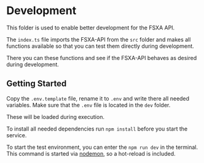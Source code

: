 # Development

This folder is used to enable better development for the FSXA API.

The `index.ts` file imports the FSXA-API from the `src` folder and makes all functions available so that you can test them directly during development.

There you can these functions and see if the FSXA-API behaves as desired during development.

## Getting Started

Copy the `.env.template` file, rename it to `.env` and write there all needed variables.
Make sure that the `.env` file is located in the `dev` folder.

These will be loaded during execution.

To install all needed dependencies run `npm install` before you start the service.

To start the test environment, you can enter the `npm run dev` in the terminal.
This command is started via [nodemon](https://www.npmjs.com/package/nodemon), so a hot-reload is included.
